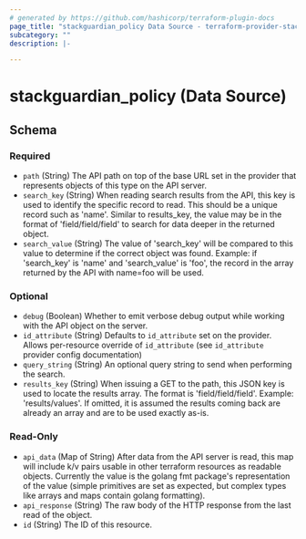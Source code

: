 ```yaml
---
# generated by https://github.com/hashicorp/terraform-plugin-docs
page_title: "stackguardian_policy Data Source - terraform-provider-stackguardian"
subcategory: ""
description: |-

---
```


# stackguardian_policy (Data Source)

<!-- schema generated by tfplugindocs -->
## Schema

### Required

- `path` (String) The API path on top of the base URL set in the provider that represents objects of this type on the API server.
- `search_key` (String) When reading search results from the API, this key is used to identify the specific record to read. This should be a unique record such as 'name'. Similar to results_key, the value may be in the format of 'field/field/field' to search for data deeper in the returned object.
- `search_value` (String) The value of 'search_key' will be compared to this value to determine if the correct object was found. Example: if 'search_key' is 'name' and 'search_value' is 'foo', the record in the array returned by the API with name=foo will be used.

### Optional

- `debug` (Boolean) Whether to emit verbose debug output while working with the API object on the server.
- `id_attribute` (String) Defaults to `id_attribute` set on the provider. Allows per-resource override of `id_attribute` (see `id_attribute` provider config documentation)
- `query_string` (String) An optional query string to send when performing the search.
- `results_key` (String) When issuing a GET to the path, this JSON key is used to locate the results array. The format is 'field/field/field'. Example: 'results/values'. If omitted, it is assumed the results coming back are already an array and are to be used exactly as-is.

### Read-Only

- `api_data` (Map of String) After data from the API server is read, this map will include k/v pairs usable in other terraform resources as readable objects. Currently the value is the golang fmt package's representation of the value (simple primitives are set as expected, but complex types like arrays and maps contain golang formatting).
- `api_response` (String) The raw body of the HTTP response from the last read of the object.
- `id` (String) The ID of this resource.


